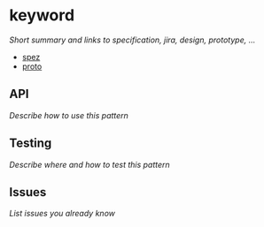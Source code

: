 # keyword

_Short summary and links to specification, jira, design, prototype, ..._

* [spez](https://wiki/)
* [proto](https://proto/)

## API

_Describe how to use this pattern_

## Testing

_Describe where and how to test this pattern_

## Issues

_List issues you already know_
